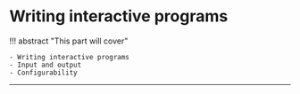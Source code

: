 # Writing interactive programs

!!! abstract "This part will cover"
    
    - Writing interactive programs
    - Input and output
    - Configurability

---
